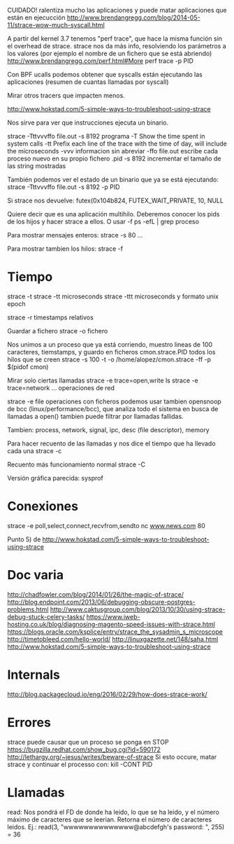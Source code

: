 CUIDADO! ralentiza mucho las aplicaciones y puede matar aplicaciones que están en ejecucción
http://www.brendangregg.com/blog/2014-05-11/strace-wow-much-syscall.html

A partir del kernel 3.7 tenemos "perf trace", que hace la misma función sin el overhead de strace.
strace nos da más info, resolviendo los parámetros a los valores (por ejemplo el nombre de un fichero que se está abriendo)
http://www.brendangregg.com/perf.html#More
perf trace -p PID

Con BPF ucalls podemos obtener que syscalls están ejecutando las aplicaciones (resumen de cuantas llamadas por syscall)

Mirar otros tracers que impacten menos.

http://www.hokstad.com/5-simple-ways-to-troubleshoot-using-strace

Nos sirve para ver que instrucciones ejecuta un binario.

strace -Tttvvvffo file.out -s 8192 programa
  -T Show the time spent in system calls
  -tt Prefix each line of the trace with the time of day, will include the microseconds
  -vvv informacion sin abreviar
  -ffo file.out  escribe cada proceso nuevo en su propio fichero .pid
  -s 8192  incrementar el tamaño de las string mostradas


También podemos ver el estado de un binario que ya se está ejecutando:
strace -Tttvvvffo file.out -s 8192 -p PID


Si strace nos devuelve:
futex(0x104b824, FUTEX_WAIT_PRIVATE, 10, NULL

Quiere decir que es una aplicación multihilo. Deberemos conocer los pids de los hijos y hacer strace a ellos. O usar -f
ps -efL | grep proceso


Para mostrar mensajes enteros:
strace -s 80 ...

Para mostrar tambien los hilos:
strace -f

# Tiempo
strace -t
strace -tt
  microseconds
strace -ttt
  microseconds y formato unix epoch

strace -r
  timestamps relativos


Guardar a fichero
strace -o fichero

Nos unimos a un proceso que ya está corriendo, muestro lineas de 100 caracteres, tiemstamps, y guardo en ficheros cmon.strace.PID todos los hilos que se creen
strace -s 100 -t -o /home/alopez/cmon.strace -ff -p $(pidof cmon)

Mirar solo ciertas llamadas
strace -e trace=open,write ls
strace -e trace=network ...
  operaciones de red

strace -e file
  operaciones con ficheros
  podemos usar tambien opensnoop de bcc (linux/performance/bcc), que analiza todo el sistema en busca de llamadas a open()
  tambien puede filtrar por llamadas fallidas.

Tambien: process, network, signal, ipc, desc (file descriptor), memory


Para hacer recuento de las llamadas y nos dice el tiempo que ha llevado cada una
strace -c

Recuento más funcionamiento normal
strace -C


Versión gráfica parecida: sysprof



# Conexiones
strace -e poll,select,connect,recvfrom,sendto nc www.news.com 80

Punto 5) de
http://www.hokstad.com/5-simple-ways-to-troubleshoot-using-strace

# Doc varia
http://chadfowler.com/blog/2014/01/26/the-magic-of-strace/
http://blog.endpoint.com/2013/06/debugging-obscure-postgres-problems.html
http://www.caktusgroup.com/blog/2013/10/30/using-strace-debug-stuck-celery-tasks/
https://www.iweb-hosting.co.uk/blog/diagnosing-magento-speed-issues-with-strace.html
https://blogs.oracle.com/ksplice/entry/strace_the_sysadmin_s_microscope
http://timetobleed.com/hello-world/
http://linuxgazette.net/148/saha.html
http://www.hokstad.com/5-simple-ways-to-troubleshoot-using-strace

# Internals
http://blog.packagecloud.io/eng/2016/02/29/how-does-strace-work/


# Errores
strace puede causar que un proceso se ponga en STOP https://bugzilla.redhat.com/show_bug.cgi?id=590172 http://lethargy.org/~jesus/writes/beware-of-strace
Si esto occure, matar strace y continuar el processo con: kill -CONT PID



# Llamadas
read:
  Nos pondrá el FD de donde ha leido, lo que se ha leido, y el número máximo de caracteres que se leerian. Retorna el número de caracteres leidos.
  Ej.: read(3, "wwwwwwwwwwwwww@abcdefgh's password: ", 255) = 36
